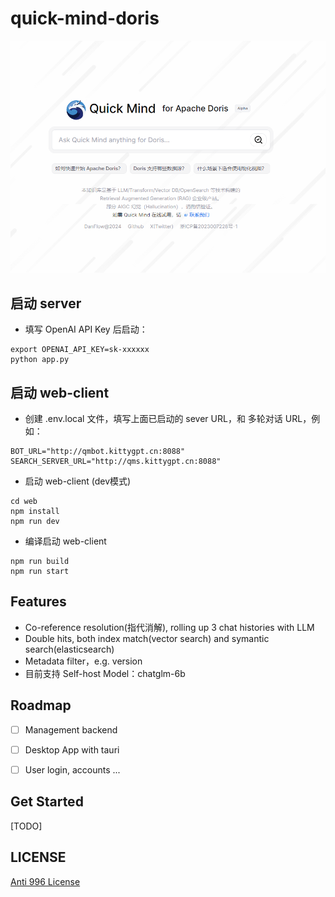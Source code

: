 # quick-mind-doris
<img src="assets/snapshot.png" alt="icon"/>

## 启动 server
- 填写 OpenAI API Key 后启动：
```shell
export OPENAI_API_KEY=sk-xxxxxx
python app.py
```
## 启动 web-client
- 创建 .env.local 文件，填写上面已启动的 sever URL，和 多轮对话 URL，例如：
```shell
BOT_URL="http://qmbot.kittygpt.cn:8088"
SEARCH_SERVER_URL="http://qms.kittygpt.cn:8088"
```
- 启动 web-client (dev模式)
```shell
cd web
npm install
npm run dev
```

- 编译启动 web-client
```shell
npm run build
npm run start
```
## Features

- Co-reference resolution(指代消解), rolling up 3 chat histories with LLM
- Double hits, both index match(vector search) and symantic search(elasticsearch)
- Metadata filter，e.g. version
- 目前支持 Self-host Model：chatglm-6b

## Roadmap

- [ ] Management backend
- [ ] Desktop App with tauri
- [ ] User login, accounts
...


## Get Started
[TODO]


## LICENSE

[Anti 996 License](https://github.com/kattgu7/Anti-996-License/blob/master/LICENSE_CN_EN)